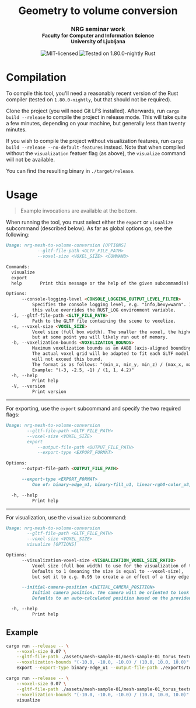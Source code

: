 <h1 align="center">Geometry to volume conversion</h1>
<h3 align="center">

NRG seminar work<br>
<sub>Faculty for Computer and Information Science</sub><br>
<sub>University of Ljubljana</sub>
</h3>


<div align="center">

![MIT-licensed](https://img.shields.io/badge/license-MIT-blue?style=flat-square)
![Tested on 1.80.0-nightly Rust](https://img.shields.io/badge/tested_Rust_version-1.80.0--nightly-orange?style=flat-square)
</div>




# Compilation
To compile this tool, you'll need a reasonably recent version of the Rust compiler (tested on `1.80.0-nightly`, but that should not be required).

Clone the project (you will need Git LFS installed). 
Afterwards, run `cargo build --release` to compile the project in release mode. This will take quite a few minutes, depending on your machine, 
but generally less than twenty minutes.

If you wish to compile the project without visualization features, run `cargo build --release --no-default-features` instead.
Note that when compiled without the `visualization` featuer flag (as above), the `visualize` command will not be available.

You can find the resulting binary in `./target/release`.


# Usage
> Example invocations are available at the bottom.

When running the tool, you must select either the `export` or `visualize` subcommand (described below).
As far as global options go, see the following:

```md
Usage: nrg-mesh-to-volume-conversion [OPTIONS] 
            --gltf-file-path <GLTF_FILE_PATH> 
            --voxel-size <VOXEL_SIZE> <COMMAND>

Commands:
  visualize
  export
  help       Print this message or the help of the given subcommand(s)

Options:
      --console-logging-level <CONSOLE_LOGGING_OUTPUT_LEVEL_FILTER>
          Specifies the console logging level, e.g. "info,bevy=warn". If set, 
          this value overrides the RUST_LOG environment variable.
  -i, --gltf-file-path <GLTF_FILE_PATH>
          Path to the GLTF file containing the scene to voxelize.
  -s, --voxel-size <VOXEL_SIZE>
          Voxel size (full box width). The smaller the voxel, the higher the grid resolution, 
          but at some point you will likely run out of memory.
  -b, --voxelization-bounds <VOXELIZATION_BOUNDS>
          Maximum voxelization bounds as an AABB (axis-aligned bounding box) in world space. 
          The actual voxel grid will be adapted to fit each GLTF model individually, but 
          will not exceed this bound. 
          The format is as follows: "(min_x, min_y, min_z) / (max_x, max_y, max_z)". 
          Example: "(-3, -2.5, -1) / (1, 1, 4.2)"
  -h, --help
          Print help
  -V, --version
          Print version
```

---

For exporting, use the `export` subcommand and specify the two required flags:

```md
Usage: nrg-mesh-to-volume-conversion
        --gltf-file-path <GLTF_FILE_PATH> 
        --voxel-size <VOXEL_SIZE> 
        export 
            --output-file-path <OUTPUT_FILE_PATH>
            --export-type <EXPORT_FORMAT>

Options:
      --output-file-path <OUTPUT_FILE_PATH>

      --export-type <EXPORT_FORMAT>
          One of: binary-edge_u1, binary-fill_u1, linear-rgb8-color_u8, metallic-value_u8, roughness-value_u8.

  -h, --help
          Print help
```

---

For visualization, use the `visualize` subcommand:

```md
Usage: nrg-mesh-to-volume-conversion
        --gltf-file-path <GLTF_FILE_PATH>
        --voxel-size <VOXEL_SIZE>
        visualize [OPTIONS]

Options:
      --visualization-voxel-size <VISUALIZATION_VOXEL_SIZE_RATIO>
          Voxel size (full box width) to use for the visualization of the voxelized scene. 
          Defaults to 1 (meaning the size is equal to --voxel-size), 
          but set it to e.g. 0.95 to create a an effect of a tiny edge around each voxel.

      --initial-camera-position <INITIAL_CAMERA_POSITION>
          Initial camera position. The camera will be oriented to look towards the center of the scene. 
          Defaults to an auto-calculated position based on the provided scene.

  -h, --help
          Print help
```


## Example
```bash
cargo run --release -- \
    --voxel-size 0.07 \
    --gltf-file-path ./assets/mesh-sample-01/mesh-sample-01_torus_textured_v2.gltf \
    --voxelization-bounds "(-10.0, -10.0, -10.0) / (10.0, 10.0, 10.0)" \
    export --export-type binary-edge_u1 --output-file-path ./exports/torus-three

cargo run --release -- \
    --voxel-size 0.07 \
    --gltf-file-path ./assets/mesh-sample-01/mesh-sample-01_torus_textured_v2.gltf \
    --voxelization-bounds "(-10.0, -10.0, -10.0) / (10.0, 10.0, 10.0)" \
    visualize
```
